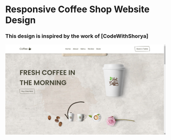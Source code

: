 # Responsive Coffee Shop Website Design
### This design is inspired by the work of [CodeWithShorya]

![preview img](/preview.png)
